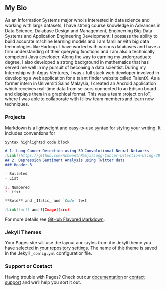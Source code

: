 ## My Bio

As an Information Systems major who is interested in data science and working with large datasets, I have strong course knowledge in Advances in Data Science, Database Design and Management, Engineering Big-Data Systems and Application Engineering Development. I possess the ability to build accurate machine learning models and I am familiar with big data technologies like Hadoop. I have worked with various databases and have a firm understanding of their querying functions and I am also a technically competent Java developer.  Along the way to earning my undergraduate degree, I also developed a strong background in mathematics that has served me well in my pursuit of becoming a data scientist. During my Internship with Argus Ventures, I was a full stack web developer involved in developing a web application for a talent finder website called TalentX. As a former intern in Universiti Sains Malaysia, I created an Android application which receives real-time data from sensors connected to an Edison board and displays them in a graphical format. This was a team project on IoT, where I was able to collaborate with fellow team members and learn new techniques. 

### Projects

Markdown is a lightweight and easy-to-use syntax for styling your writing. It includes conventions for

```markdown
Syntax highlighted code block

# 1. Lung Cancer Detection using 3D Convolutional Neural Networks
[Link](https://github.com/AshwanthRamji/Lung-Cancer-Detection-Using-3D-Convolutional-Neural-Networks) and ![Image](D:\DataScience-Project\Lung3D.png)
## 2. Depression Sentiment Analysis using Twitter data
### Header 3

- Bulleted
- List

1. Numbered
2. List

**Bold** and _Italic_ and `Code` text

[Link](url) and ![Image](src)
```

For more details see [GitHub Flavored Markdown](https://guides.github.com/features/mastering-markdown/).

### Jekyll Themes

Your Pages site will use the layout and styles from the Jekyll theme you have selected in your [repository settings](https://github.com/AshwanthRamji/AshwanthRamji.github.io/settings). The name of this theme is saved in the Jekyll `_config.yml` configuration file.

### Support or Contact

Having trouble with Pages? Check out our [documentation](https://help.github.com/categories/github-pages-basics/) or [contact support](https://github.com/contact) and we’ll help you sort it out.
